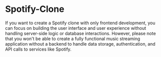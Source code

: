 # Spotify-Clone
If you want to create a Spotify clone with only frontend development, you can focus on building the user interface and user experience without handling server-side logic or database interactions. However, please note that you won't be able to create a fully functional music streaming application without a backend to handle data storage, authentication, and API calls to services like Spotify.
